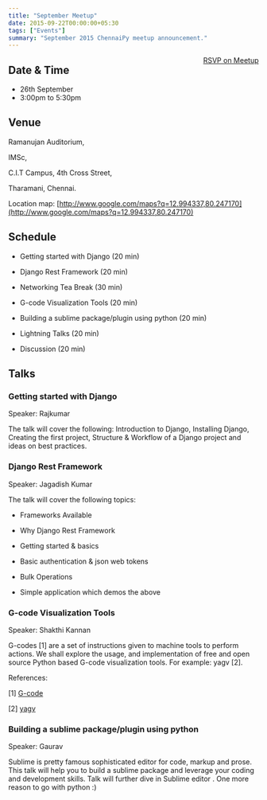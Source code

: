 ```yaml
---
title: "September Meetup"
date: 2015-09-22T00:00:00+05:30
tags: ["Events"]
summary: "September 2015 ChennaiPy meetup announcement."
---
```


<a style="float:right;" class="pure-button"
href="http://www.meetup.com/Chennaipy/events/225071826/" target="_blank"><i
class="fa fa-check-square-o"></i> RSVP on Meetup</a>

## Date & Time
   * 26th September
   * 3:00pm to 5:30pm

## Venue 

Ramanujan Auditorium,

IMSc, 

C.I.T Campus, 4th Cross Street,

Tharamani, Chennai.

Location map: [http://www.google.com/maps?q=12.994337,80.247170](http://www.google.com/maps?q=12.994337,80.247170)


## Schedule

* Getting started with Django (20 min)

* Django Rest Framework (20 min)

* Networking Tea Break (30 min)

* G-code Visualization Tools (20 min)

* Building a sublime package/plugin using python (20 min)

* Lightning Talks (20 min)

* Discussion (20 min)

## Talks

### Getting started with Django

Speaker: Rajkumar

The talk will cover the following: Introduction to Django, Installing Django,
Creating the first project, Structure & Workflow of a Django project and ideas
on best practices.

### Django Rest Framework

Speaker: Jagadish Kumar

The talk will cover the following topics:

* Frameworks Available

* Why Django Rest Framework

* Getting started & basics

* Basic authentication & json web tokens

* Bulk Operations

* Simple application which demos the above

### G-code Visualization Tools

Speaker: Shakthi Kannan

G-codes [1] are a set of instructions given to machine  tools to perform
actions. We shall explore the usage, and  implementation of free and open
source Python based G-code visualization tools. For example: yagv [2].

References: 

[1] [G-code](https://en.wikipedia.org/wiki/G-code)

[2] [yagv](https://github.com/jonathanwin/yagv)


### Building a sublime package/plugin using python

Speaker: Gaurav

Sublime is pretty famous sophisticated editor for code, markup and prose. This
talk will help you to build a sublime package and leverage your coding and
development skills. Talk will further dive in Sublime editor . One more reason
to go with python :)
